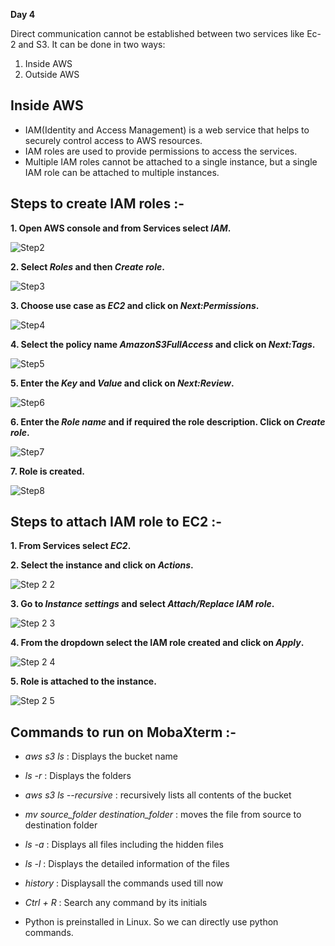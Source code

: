**Day 4**

Direct communication cannot be established between two services like Ec-2 and S3.
It can be done in two ways:
1. Inside AWS 
2. Outside AWS

## Inside AWS
* IAM(Identity and Access Management) is a web service that helps to securely control access to AWS resources.
* IAM roles are used to provide permissions to access the services.
* Multiple IAM roles cannot be attached to a single instance, but a single IAM role can be attached to multiple instances.

## Steps to create IAM roles :-

**1. Open AWS console and from Services select *IAM*.**

![Step2](https://user-images.githubusercontent.com/63635471/81144274-5528f980-8f91-11ea-8d6f-9c26acc38bd8.png)

**2. Select *Roles* and then *Create role*.**

![Step3](https://user-images.githubusercontent.com/63635471/81144275-565a2680-8f91-11ea-8b62-49db1747c249.png)

**3. Choose use case as *EC2* and click on *Next:Permissions*.**

![Step4](https://user-images.githubusercontent.com/63635471/81144283-58bc8080-8f91-11ea-9518-fec67f24ed81.PNG)

**4. Select the policy name *AmazonS3FullAccess* and click on *Next:Tags*.**

![Step5](https://user-images.githubusercontent.com/63635471/81144302-6114bb80-8f91-11ea-9794-9ebc00aa3655.PNG)

**5. Enter the *Key* and *Value* and click on *Next:Review*.**

![Step6](https://user-images.githubusercontent.com/63635471/81144311-63771580-8f91-11ea-8e65-fed325600f77.PNG)

**6. Enter the *Role name* and if required the role description. Click on *Create role*.**

![Step7](https://user-images.githubusercontent.com/63635471/81144318-670a9c80-8f91-11ea-9f32-c044b218c928.PNG)

**7. Role is created.**

![Step8](https://user-images.githubusercontent.com/63635471/81144326-696cf680-8f91-11ea-923f-4e699c2ee896.PNG)



## Steps to attach IAM role to EC2 :-

**1. From Services select *EC2*.**

**2. Select the instance and click on *Actions*.**

![Step 2 2](https://user-images.githubusercontent.com/63635471/81144251-4c382800-8f91-11ea-91fc-77cb8015a532.PNG)

**3. Go to *Instance settings* and select *Attach/Replace IAM role*.**

![Step 2 3](https://user-images.githubusercontent.com/63635471/81144263-50644580-8f91-11ea-9863-4ab42cd9d45e.png)

**4. From the dropdown select the IAM role created and click on *Apply*.**

![Step 2 4](https://user-images.githubusercontent.com/63635471/81144268-52c69f80-8f91-11ea-9968-38c075caf1b3.PNG)

**5. Role is attached to the instance.**

![Step 2 5](https://user-images.githubusercontent.com/63635471/81144273-53f7cc80-8f91-11ea-9e54-f419b3f0d863.PNG)


## Commands to run on MobaXterm :-
* *aws s3 ls* : Displays the bucket name



* *ls -r* : Displays the folders



* *aws s3 ls --recursive* : recursively lists all contents of the bucket



* *mv source_folder destination_folder* : moves the file from source to destination folder



* *ls -a* : Displays all files including the hidden files



* *ls -l* : Displays the detailed information of the files



* *history* : Displaysall the commands used till now



* *Ctrl + R* : Search any command by its initials



* Python is preinstalled in Linux. So we can directly use python commands.



